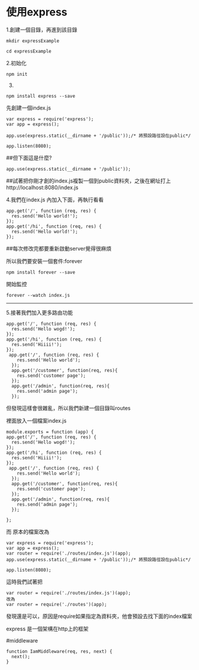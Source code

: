 # 使用express

1.創建一個目錄，再進到該目錄
```
mkdir expressExample

cd expressExample
```
2.初始化
```
npm init
```
3.
```
npm install express --save
```
先創建一個index.js
```
var express = require('express');
var app = express();

app.use(express.static(__dirname + '/public'));/* 將預設路徑設在public*/

app.listen(8080);
```
##但下面這是什麼?
```
app.use(express.static(__dirname + '/public'));
```
##試著把你剛才創的index.js複製一個到public資料夾，之後在網址打上http://localhost:8080/index.js

4.我們在index.js 內加入下面，再執行看看
```
app.get('/', function (req, res) {
  res.send('Hello world!');
});
app.get('/hi', function (req, res) {
  res.send('Hello world!');
});
```
##每次修改完都要重新啟動server覺得很麻煩

所以我們要安裝一個套件:forever

```
npm install forever --save
```
開始監控
```
forever --watch index.js
```

----------------------
5.接著我們加入更多路由功能
```
app.get('/', function (req, res) {
  res.send('Hello wogd!');
});
app.get('/hi', function (req, res) {
  res.send('Hiiii!');
});
 app.get('/', function (req, res) {
    res.send('Hello world');
  });
  app.get('/customer', function(req, res){
    res.send('customer page');
  });
  app.get('/admin', function(req, res){
    res.send('admin page');
  });
```
但發現這樣會很雜亂，所以我們新建一個目錄叫routes

裡面放入一個檔案index.js
```
module.exports = function (app) {
app.get('/', function (req, res) {
  res.send('Hello wogd!');
});
app.get('/hi', function (req, res) {
  res.send('Hiiii!');
});
 app.get('/', function (req, res) {
    res.send('Hello world');
  });
  app.get('/customer', function(req, res){
    res.send('customer page');
  });
  app.get('/admin', function(req, res){
    res.send('admin page');
  });

};
```
而 原本的檔案改為
```
var express = require('express');
var app = express();
var router = require('./routes/index.js')(app);
app.use(express.static(__dirname + '/public'));/* 將預設路徑設在public*/

app.listen(8080);
```
這時我們試著把
```
var router = require('./routes/index.js')(app);
改為
var router = require('./routes')(app);

```
發現還是可以，原因是require如果指定為資料夾，他會預設去找下面的index檔案

express 是一個架構在http上的框架

#middleware

```
function IamMiddleware(req, res, next) {
  next();
}
```